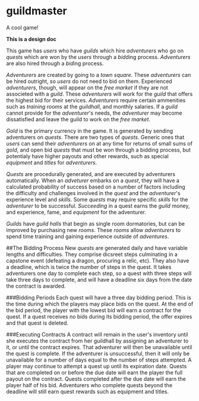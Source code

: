# guildmaster
A cool game!


**This is a design doc**


This game has *users* who have *guilds* which hire *adventurers* who go on *quests* which are won by the *users* through a *bid*ding process. *Adventurers* are also hired through a *bid*ing process. 


*Adventurers* are created by going to a *town square*. These *adventurers* can be hired outright, so *users* do not need to bid on them. Experienced *adventurers*, though, will appear on the *free market* if they are not associeted with a *guild*. These *adventurers* will work for the *guild* that offers the highest bid for their services. *Adventurers* require certain ammenities such as *training rooms* at the *guildhall*, and monthly salaries. If a *guild* cannot provide for the *adventurer*'s needs, the *adventurer* may become dissatisfied and leave the guild to work on the *free market*.


*Gold* is the primary currency in the game. It is generated by sending adventurers on *quests*. There are two types of *quests*. Generic ones that *users* can send their *adventurers* on at any time for returns of small sums of *gold*, and open bid *quests* that must be won through a bidding process, but potentialy have higher payouts and other rewards, such as special *equipment* and *titles* for *adventurers*.


*Quests* are procedurally generated, and are executed by adventurers automatically. When an *adveturer* embarks on a *quest*, they will have a calculated probability of success based on a number of factors including the difficulty and challenges involved in the *quest* and the *adventurer*'s experience level and *skills*. Some *quests* may require specific *skills* for the *adventurer* to be successful. *Succeeding* in a quest earns the *guild* money, and experience, fame, and *equipment* for the adventurer. 


*Guilds* have *guild halls* that begin as single room dormatories, but can be improved by purchasing new *rooms*. These *rooms* allow *adventurers* to spend time training and gaining experience outside of *adventures*.

##The Bidding Process
New *quests* are generated daily and have variable lengths and difficulties. They comprise dicsreet steps culminating in a capstone event (defeating a dragon, procuring a relic, etc). They also have a deadline, which is twice the number of steps in the quest. It takes adventurers one day to complete each step, so a quest with three steps will take three days to complete, and will have a deadline six days from the date the contract is awarded. 

###Bidding Periods
Each quest will have a three day bidding period. This is the time during which the players may place bids on the quest. At the end of the bid period, the player with the lowest bid will earn a contract for the quest. If a quest receives no bids during its bidding period, the offer expires and that quest is deleted.

###Executing Contracts
A contract will remain in the user's inventory until she executes the contract from her guildhall by assigning an adventurer to it, or until the contract expires. That adventurer will then be unavailable until the quest is complete. If the adventurer is unsuccessful, then it will only be unavailable for a number of days equal to the number of steps attempted. A player may continue to attempt a quest up until its expiration date. Quests that are completed on or before the due date will earn the player the full payout on the contract. Quests completed after the due date will earn the player half of his bid. Adventurers who complete quests beyond the deadline will still earn quest rewards such as equipment and titles.
